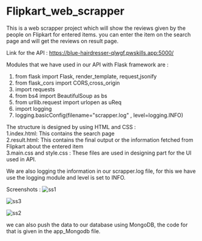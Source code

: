 # Flipkart_web_scrapper

This is a web scrapper project which will show the reviews given by the people on Flipkart for entered items. you can enter the item on the search page and will get the reviews on result page.

Link for the API : https://blue-hairdresser-qlwgf.pwskills.app:5000/

Modules that we have used in our API with Flask framework are : 

1. from flask import Flask, render_template, request,jsonify     
2. from flask_cors import CORS,cross_origin     
3. import requests      
4. from bs4 import BeautifulSoup as bs      
5. from urllib.request import urlopen as uReq      
6. import logging         
7. logging.basicConfig(filename="scrapper.log" , level=logging.INFO)    

The structure is designed by using HTML and CSS :              
1.index.html: This contains the search page              
2.result.html: This contains the final output or the information fetched from Flipkart about the entered item      
3.main.css and style.css : These files are used in designing part for the UI used in API.



We are also logging the information in our scrapper.log file, for this we have use the logging module and level is set to INFO.


Screenshots : 
![ss1](https://github.com/SINGHxTUSHAR/Flipkart_web_scrapper/assets/113624520/f34c7105-dc67-4787-bee4-6d6f03e7d13c)

![ss3](https://github.com/SINGHxTUSHAR/Flipkart_web_scrapper/assets/113624520/d77cfb43-6464-4b0f-acb5-f06b0b426f46)

![ss2](https://github.com/SINGHxTUSHAR/Flipkart_web_scrapper/assets/113624520/88eb6073-e62c-4f2c-a962-63774017f545)


we can also push the data to our database using MongoDB, the code for that is given in the app_Mongodb file.











